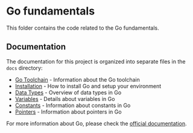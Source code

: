 # Go fundamentals

This folder contains the code related to the Go fundamentals.

## Documentation

The documentation for this project is organized into separate files in the `docs` directory:

- [Go Toolchain](docs/00-toolchain.md) - Information about the Go toolchain
- [Installation](docs/01-installation.md) - How to install Go and setup your environment
- [Data Types](docs/02-data-types.md) - Overview of data types in Go
- [Variables](docs/03-variables.md) - Details about variables in Go
- [Constants](docs/04-constants.md) - Information about constants in Go
- [Pointers](docs/06-pointers.md) - Information about pointers in Go

For more information about Go, please check the [official documentation](https://golang.org/doc/).
